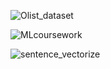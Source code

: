 ![Olist_dataset](https://github.com/sunshinetree21/Study_Machine_Learning/assets/162138440/05055d27-faeb-413a-b427-f6a8253c10f7)

![MLcoursework](https://github.com/sunshinetree21/Study_Machine_Learning/assets/162138440/8384ad2d-4a61-40cd-a098-8e53724d0303)

![sentence_vectorize](https://github.com/sunshinetree21/Study_Machine_Learning/assets/162138440/4cca5ed7-c305-4faa-8a71-db0a8a646ee8)


